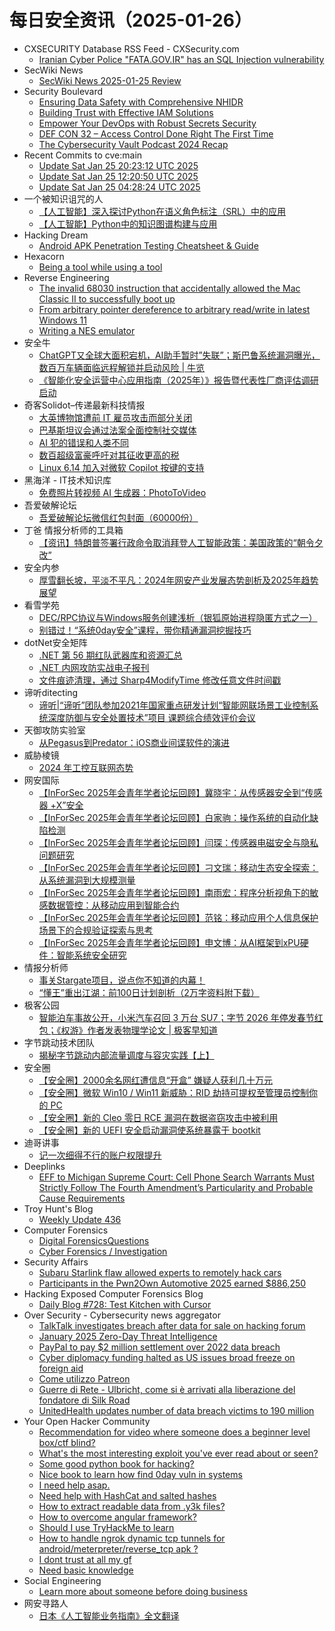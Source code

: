 # 每日安全资讯（2025-01-26）

- CXSECURITY Database RSS Feed - CXSecurity.com
  - [Iranian Cyber Police "FATA.GOV.IR" has an SQL Injection vulnerability](https://cxsecurity.com/issue/WLB-2025010025)
- SecWiki News
  - [SecWiki News 2025-01-25 Review](http://www.sec-wiki.com/?2025-01-25)
- Security Boulevard
  - [Ensuring Data Safety with Comprehensive NHIDR](https://securityboulevard.com/2025/01/ensuring-data-safety-with-comprehensive-nhidr/)
  - [Building Trust with Effective IAM Solutions](https://securityboulevard.com/2025/01/building-trust-with-effective-iam-solutions/)
  - [Empower Your DevOps with Robust Secrets Security](https://securityboulevard.com/2025/01/empower-your-devops-with-robust-secrets-security/)
  - [DEF CON 32 –  Access Control Done Right The First Time](https://securityboulevard.com/2025/01/def-con-32-access-control-done-right-the-first-time/)
  - [The Cybersecurity Vault Podcast 2024 Recap](https://securityboulevard.com/2025/01/the-cybersecurity-vault-podcast-2024-recap/)
- Recent Commits to cve:main
  - [Update Sat Jan 25 20:23:12 UTC 2025](https://github.com/trickest/cve/commit/2fe8c0886616ef6cb2eb518d616cf2e8a8275463)
  - [Update Sat Jan 25 12:20:50 UTC 2025](https://github.com/trickest/cve/commit/8a400a4ed71036fc7a505dd4115318f6a3d6ce52)
  - [Update Sat Jan 25 04:28:24 UTC 2025](https://github.com/trickest/cve/commit/e50b33f96c53094e433d46411195d0a8d0241a40)
- 一个被知识诅咒的人
  - [【人工智能】深入探讨Python在语义角色标注（SRL）中的应用](https://blog.csdn.net/nokiaguy/article/details/145356157)
  - [【人工智能】Python中的知识图谱构建与应用](https://blog.csdn.net/nokiaguy/article/details/145356145)
- Hacking Dream
  - [Android APK Penetration Testing Cheatsheet & Guide](https://www.hackingdream.net/2025/01/android-apk-penetration-testing-cheatsheet-guide.html)
- Hexacorn
  - [Being a tool while using a tool](https://www.hexacorn.com/blog/2025/01/25/being-a-tool-while-using-a-tool/)
- Reverse Engineering
  - [The invalid 68030 instruction that accidentally allowed the Mac Classic II to successfully boot up](https://www.reddit.com/r/ReverseEngineering/comments/1i9uurg/the_invalid_68030_instruction_that_accidentally/)
  - [From arbitrary pointer dereference to arbitrary read/write in latest Windows 11](https://www.reddit.com/r/ReverseEngineering/comments/1i9vikr/from_arbitrary_pointer_dereference_to_arbitrary/)
  - [Writing a NES emulator](https://www.reddit.com/r/ReverseEngineering/comments/1i9jont/writing_a_nes_emulator/)
- 安全牛
  - [ChatGPT又全球大面积宕机，AI助手暂时”失联”；斯巴鲁系统漏洞曝光，数百万车辆面临远程解锁并启动风险 | 牛览](https://www.aqniu.com/homenews/108166.html)
  - [《智能化安全运营中心应用指南（2025年）》报告暨代表性厂商评估调研启动](https://www.aqniu.com/homenews/108165.html)
- 奇客Solidot–传递最新科技情报
  - [大英博物馆遭前 IT 雇员攻击而部分关闭](https://www.solidot.org/story?sid=80424)
  - [巴基斯坦议会通过法案全面控制社交媒体](https://www.solidot.org/story?sid=80423)
  - [AI 犯的错误和人类不同](https://www.solidot.org/story?sid=80422)
  - [数百超级富豪呼吁对其征收更高的税](https://www.solidot.org/story?sid=80421)
  - [Linux 6.14 加入对微软 Copilot 按键的支持](https://www.solidot.org/story?sid=80420)
- 黑海洋 - IT技术知识库
  - [免费照片转视频 AI 生成器：PhotoToVideo](https://blog.upx8.com/4679)
- 吾爱破解论坛
  - [吾爱破解论坛微信红包封面（60000份）](https://mp.weixin.qq.com/s?__biz=MjM5Mjc3MDM2Mw==&mid=2651141639&idx=1&sn=7306868d4e210299a761b09dfab68bec&chksm=bd50a6538a272f45be2fde65658c162491d6a14b55e06c11bfc97ec7b9ccb3165d8cb4084ee3&scene=58&subscene=0#rd)
- 丁爸 情报分析师的工具箱
  - [【资讯】特朗普签署行政命令取消拜登人工智能政策：美国政策的“朝令夕改”](https://mp.weixin.qq.com/s?__biz=MzI2MTE0NTE3Mw==&mid=2651148689&idx=1&sn=0707627dd1c290fd861d390ad8100390&chksm=f1af26abc6d8afbd7427e0c3da7a4c6d21a3130ad8f4d9de782945434e589c4b81ab5df3776e&scene=58&subscene=0#rd)
- 安全内参
  - [厚雪翻长坡，平淡不平凡：2024年网安产业发展态势剖析及2025年趋势展望](https://mp.weixin.qq.com/s?__biz=MzI4NDY2MDMwMw==&mid=2247513601&idx=1&sn=2c2baa4754e797d7e551214681e8f8c1&chksm=ebfaf121dc8d7837a7b63f349fe6d024b4c21ab2af52b9a47e85120eaef5193e6dc7a1a6fc1c&scene=58&subscene=0#rd)
- 看雪学苑
  - [DEC/RPC协议与Windows服务创建浅析（银狐原始进程隐匿方式之一）](https://mp.weixin.qq.com/s?__biz=MjM5NTc2MDYxMw==&mid=2458589259&idx=1&sn=2076280e4c58e4cd0d718047946ebe83&chksm=b18c28c186fba1d72857bb2f9ecd1cf60756243ffde6306a22d046402d7ef801dfff28547af8&scene=58&subscene=0#rd)
  - [别错过！“系统0day安全”课程，带你精通漏洞挖掘技巧](https://mp.weixin.qq.com/s?__biz=MjM5NTc2MDYxMw==&mid=2458589259&idx=2&sn=4356dec55931f1257ae44561ca3f0d3e&chksm=b18c28c186fba1d7bf12649f11f2f5078f554a99f2e3c5db93d10a68151651e9d90c81e7753d&scene=58&subscene=0#rd)
- dotNet安全矩阵
  - [.NET 第 56 期红队武器库和资源汇总](https://mp.weixin.qq.com/s?__biz=MzUyOTc3NTQ5MA==&mid=2247498450&idx=1&sn=0e544713a937f0cc0f8fe5662ece86f9&chksm=fa59543fcd2edd2963e30663b8bbe96e77d53d5e2c4f7031b50fe952aba8d1f577cada65c675&scene=58&subscene=0#rd)
  - [.NET 内网攻防实战电子报刊](https://mp.weixin.qq.com/s?__biz=MzUyOTc3NTQ5MA==&mid=2247498450&idx=2&sn=a00f3f8ae2f091ade34fc645636c1188&chksm=fa59543fcd2edd296a6821e4424d0c5605ae82829d456ecb55237c603906088a99f4d65bb1ae&scene=58&subscene=0#rd)
  - [文件痕迹清理，通过 Sharp4ModifyTime 修改任意文件时间戳](https://mp.weixin.qq.com/s?__biz=MzUyOTc3NTQ5MA==&mid=2247498450&idx=3&sn=01dad887be82ec26ebc80e1de617c700&chksm=fa59543fcd2edd29d00dc462ff4f7e26830de7ead97b9becc8fa24cd995af578294d491b48ed&scene=58&subscene=0#rd)
- 谛听ditecting
  - [谛听|“谛听”团队参加2021年国家重点研发计划“智能网联场景工业控制系统深度防御与安全处置技术”项目 课题综合绩效评价会议](https://mp.weixin.qq.com/s?__biz=MzU3MzQyOTU0Nw==&mid=2247492392&idx=1&sn=4457e5fc8b2fcca5ba76cd80c2dc9145&chksm=fcc3616ccbb4e87a6a1a1e47120e8d944a7ec9e8fc569022e103b6ea15590c421f76df8c4efe&scene=58&subscene=0#rd)
- 天御攻防实验室
  - [从Pegasus到Predator：iOS商业间谍软件的演进](https://mp.weixin.qq.com/s?__biz=MzU0MzgyMzM2Nw==&mid=2247486250&idx=1&sn=daa031ff26b9773e0177492de181ba56&chksm=fb04c842cc7341547e24e5d3ef245e093b4f4fd5e1a07df102c384f7ea5aa4c1bee9213ba60f&scene=58&subscene=0#rd)
- 威胁棱镜
  - [2024 年工控互联网态势](https://mp.weixin.qq.com/s?__biz=MzkyMzE5ODExNQ==&mid=2247487629&idx=1&sn=f51d253054a3fe4b1f53af328973c7d9&chksm=c1e9e741f69e6e57778dac4aa1429e2857f7d211469e5f5239be9ab8b07cd327bfa6217e1bd2&scene=58&subscene=0#rd)
- 网安国际
  - [【InForSec 2025年会青年学者论坛回顾】冀晓宇：从传感器安全到“传感器 +X”安全](https://mp.weixin.qq.com/s?__biz=MzA4ODYzMjU0NQ==&mid=2652317459&idx=1&sn=4c4bfe832913a3872ec09ee631b9274b&chksm=8bc4ba9dbcb3338b2ba37bf54bb919e54ede95f3031151621def31622b349399445cd80439ba&scene=58&subscene=0#rd)
  - [【InForSec 2025年会青年学者论坛回顾】白家驹：操作系统的自动化缺陷检测](https://mp.weixin.qq.com/s?__biz=MzA4ODYzMjU0NQ==&mid=2652317459&idx=2&sn=d42e0048046537509a0b9169907c9801&chksm=8bc4ba9dbcb3338bb5fe7bf9d6330213b86264fd3eb919b2106dc45e7b8604701d521d420b2c&scene=58&subscene=0#rd)
  - [【InForSec 2025年会青年学者论坛回顾】闫琛：传感器电磁安全与隐私问题研究](https://mp.weixin.qq.com/s?__biz=MzA4ODYzMjU0NQ==&mid=2652317459&idx=3&sn=619b1c123e6a6165f24ed57ff9fd391a&chksm=8bc4ba9dbcb3338be3560720a31ce43398b3a8d91b3ec3a5799d4b4bb554133d8311c80ece9b&scene=58&subscene=0#rd)
  - [【InForSec 2025年会青年学者论坛回顾】刁文瑞：移动生态安全探索：从系统漏洞到大规模测量](https://mp.weixin.qq.com/s?__biz=MzA4ODYzMjU0NQ==&mid=2652317459&idx=4&sn=0d016310221e528e230f05da6f3b14de&chksm=8bc4ba9dbcb3338bf92e55b964a1f76fb01b91c88ad08ce7333778b972524fd5800ec0f17f97&scene=58&subscene=0#rd)
  - [【InForSec 2025年会青年学者论坛回顾】南雨宏：程序分析视角下的敏感数据管控：从移动应用到智能合约](https://mp.weixin.qq.com/s?__biz=MzA4ODYzMjU0NQ==&mid=2652317459&idx=5&sn=c5a7798acca47b172a583897d568c7ef&chksm=8bc4ba9dbcb3338b4d1e431047955603c86d16b56379b9128a3bd4e7e51ffa80abd0a2267c1a&scene=58&subscene=0#rd)
  - [【InForSec 2025年会青年学者论坛回顾】范铭：移动应用个人信息保护场景下的合规验证探索与思考](https://mp.weixin.qq.com/s?__biz=MzA4ODYzMjU0NQ==&mid=2652317459&idx=6&sn=7be8c4556e1d37b0d94079969cbb7958&chksm=8bc4ba9dbcb3338b183ae58f4c267e03ed34bc27f99c79eed93410d6912f0ba4263a1ff60705&scene=58&subscene=0#rd)
  - [【InForSec 2025年会青年学者论坛回顾】申文博：从AI框架到xPU硬件：智能系统安全研究](https://mp.weixin.qq.com/s?__biz=MzA4ODYzMjU0NQ==&mid=2652317459&idx=7&sn=044afe640aa525a285b3dcc87f2a146d&chksm=8bc4ba9dbcb3338bf773348e0df5e157b01dbc90732f0b032ca10812f22f1e407bcc1daf7d01&scene=58&subscene=0#rd)
- 情报分析师
  - [事关Stargate项目，说点你不知道的内幕！](https://mp.weixin.qq.com/s?__biz=MzA3Mjc1MTkwOA==&mid=2650559242&idx=1&sn=65609027c9fddad943535044bcb06811&chksm=87117d41b066f4575f3b8fc3d3971f7eef784642475a4d33595a6dde9f13f7df0b0f8eda197d&scene=58&subscene=0#rd)
  - [“懂王”重出江湖：前100日计划剖析（2万字资料附下载）](https://mp.weixin.qq.com/s?__biz=MzA3Mjc1MTkwOA==&mid=2650559242&idx=2&sn=812122521348cdc4a1414ee0000a67b8&chksm=87117d41b066f45792e59919c059261ad0157fb18bbb2f1dcbd0685ff898acd35c6c3bce395a&scene=58&subscene=0#rd)
- 极客公园
  - [智能泊车事故公开，小米汽车召回 3 万台 SU7；字节 2026 年停发春节红包；《权游》作者发表物理学论文 | 极客早知道](https://mp.weixin.qq.com/s?__biz=MTMwNDMwODQ0MQ==&mid=2653072822&idx=1&sn=7c6ca6a38c34759561d422054250e57c&chksm=7e57d00049205916e8025fe1d9be04063c7ebe7460a277127ae61e7b3bc947b7c86c8213b39b&scene=58&subscene=0#rd)
- 字节跳动技术团队
  - [揭秘字节跳动内部流量调度与容灾实践【上】](https://mp.weixin.qq.com/s?__biz=MzI1MzYzMjE0MQ==&mid=2247512958&idx=1&sn=82401f525cc5fdd2b7eb9cf210f60c24&chksm=e9d3789cdea4f18a5d9a1aa5141e78c28fbccd9c7a52068f7bf17d53a3d814b9c86346822bc4&scene=58&subscene=0#rd)
- 安全圈
  - [【安全圈】2000余名网红遭信息“开盒” 嫌疑人获利几十万元](https://mp.weixin.qq.com/s?__biz=MzIzMzE4NDU1OQ==&mid=2652067606&idx=1&sn=06c7d132a1649380a5b7629742f5d3f7&chksm=f36e7b56c419f240368726c211c69ba2369aa718ee5183ec43c60390b8e84702917b3a31a610&scene=58&subscene=0#rd)
  - [【安全圈】微软 Win10 / Win11 新威胁：RID 劫持可提权至管理员控制你的 PC](https://mp.weixin.qq.com/s?__biz=MzIzMzE4NDU1OQ==&mid=2652067606&idx=2&sn=efa053f9e1755bb17193b5a5868fb8ce&chksm=f36e7b56c419f24014b67943f6766ea3ab7b908882f20b4e0af01106172c63290014f9c24682&scene=58&subscene=0#rd)
  - [【安全圈】新的 Cleo 零日 RCE 漏洞在数据盗窃攻击中被利用](https://mp.weixin.qq.com/s?__biz=MzIzMzE4NDU1OQ==&mid=2652067606&idx=3&sn=6473d53d9a207bfac9888ca3a543bbf8&chksm=f36e7b56c419f2407633ba9229c8cb14a4e4458baf67e78d79310f03423449e922b703042bec&scene=58&subscene=0#rd)
  - [【安全圈】新的 UEFI 安全启动漏洞使系统暴露于 bootkit](https://mp.weixin.qq.com/s?__biz=MzIzMzE4NDU1OQ==&mid=2652067606&idx=4&sn=e8ae1a9dfb9fb649575b0d8a5414a82d&chksm=f36e7b56c419f24087b4c41685f0be88aab339021ceb93dffd537c9df34d2812ec3232317caa&scene=58&subscene=0#rd)
- 迪哥讲事
  - [记一次细得不行的账户权限提升](https://mp.weixin.qq.com/s?__biz=MzIzMTIzNTM0MA==&mid=2247496946&idx=1&sn=fd344274014da8f4d5f0705d21c1080a&chksm=e8a5fe91dfd2778741884d78e29eb70766ca43d4b3f53f3f268483de8e8639bd61ed87b93e03&scene=58&subscene=0#rd)
- Deeplinks
  - [EFF to Michigan Supreme Court: Cell Phone Search Warrants Must Strictly Follow The Fourth Amendment’s Particularity and Probable Cause Requirements](https://www.eff.org/deeplinks/2025/01/eff-michigan-supreme-court-cell-phone-search-warrants-must-strictly-follow-fourth)
- Troy Hunt's Blog
  - [Weekly Update 436](https://www.troyhunt.com/weekly-update-436/)
- Computer Forensics
  - [Digital ForensicsQuestions](https://www.reddit.com/r/computerforensics/comments/1i9icjv/digital_forensicsquestions/)
  - [Cyber Forensics / Investigation](https://www.reddit.com/r/computerforensics/comments/1i9dljz/cyber_forensics_investigation/)
- Security Affairs
  - [Subaru Starlink flaw allowed experts to remotely hack cars](https://securityaffairs.com/173434/security/subaru-starlink-vulnerability-remote-attacks.html)
  - [Participants in the Pwn2Own Automotive 2025 earned $886,250](https://securityaffairs.com/173426/breaking-news/pwn2own-automotive-2025-final-results.html)
- Hacking Exposed Computer Forensics Blog
  - [Daily Blog #728: Test Kitchen with Cursor](https://www.hecfblog.com/2025/01/daily-blog-728-test-kitchen-with-cursor.html)
- Over Security - Cybersecurity news aggregator
  - [TalkTalk investigates breach after data for sale on hacking forum](https://www.bleepingcomputer.com/news/security/talktalk-investigates-breach-after-data-for-sale-on-hacking-forum/)
  - [January 2025 Zero-Day Threat Intelligence](https://pixmsecurity.com/blog/blog/january-2025-zero-day-threat-intelligence/)
  - [PayPal to pay $2 million settlement over 2022 data breach](https://www.bleepingcomputer.com/news/security/paypal-to-pay-2-million-settlement-over-2022-data-breach/)
  - [Cyber diplomacy funding halted as US issues broad freeze on foreign aid](https://therecord.media/cyber-diplomacy-funding-halted-freeze-on-foreign-aid)
  - [Come utilizzo Patreon](https://roccosicilia.com/2025/01/25/come-utilizzo-patreon/)
  - [Guerre di Rete - Ulbricht, come si è arrivati alla liberazione del fondatore di Silk Road](https://guerredirete.substack.com/p/guerre-di-rete-ulbricht-come-si-e)
  - [UnitedHealth updates number of data breach victims to 190 million](https://therecord.media/unitedhealth-updates-change-healthcare-data-breach-190-million)
- Your Open Hacker Community
  - [Recommendation for video where someone does a beginner level box/ctf blind?](https://www.reddit.com/r/HowToHack/comments/1i9t80h/recommendation_for_video_where_someone_does_a/)
  - [What's the most interesting exploit you've ever read about or seen?](https://www.reddit.com/r/HowToHack/comments/1i9zodo/whats_the_most_interesting_exploit_youve_ever/)
  - [Some good python book for hacking?](https://www.reddit.com/r/HowToHack/comments/1i9g9l4/some_good_python_book_for_hacking/)
  - [Nice book to learn how find 0day vuln in systems](https://www.reddit.com/r/HowToHack/comments/1i9xyel/nice_book_to_learn_how_find_0day_vuln_in_systems/)
  - [I need help asap.](https://www.reddit.com/r/HowToHack/comments/1ia01zc/i_need_help_asap/)
  - [Need help with HashCat and salted hashes](https://www.reddit.com/r/HowToHack/comments/1i9hk2y/need_help_with_hashcat_and_salted_hashes/)
  - [How to extract readable data from .y3k files?](https://www.reddit.com/r/HowToHack/comments/1i9ge7v/how_to_extract_readable_data_from_y3k_files/)
  - [How to overcome angular framework?](https://www.reddit.com/r/HowToHack/comments/1i9g6w5/how_to_overcome_angular_framework/)
  - [Should I use TryHackMe to learn](https://www.reddit.com/r/HowToHack/comments/1i9a783/should_i_use_tryhackme_to_learn/)
  - [How to handle ngrok dynamic tcp tunnels for android/meterpreter/reverse_tcp apk ?](https://www.reddit.com/r/HowToHack/comments/1i9dr3s/how_to_handle_ngrok_dynamic_tcp_tunnels_for/)
  - [I dont trust at all my gf](https://www.reddit.com/r/HowToHack/comments/1i9os7f/i_dont_trust_at_all_my_gf/)
  - [Need basic knowledge](https://www.reddit.com/r/HowToHack/comments/1i9fbje/need_basic_knowledge/)
- Social Engineering
  - [Learn more about someone before doing business](https://www.reddit.com/r/SocialEngineering/comments/1i9j9i5/learn_more_about_someone_before_doing_business/)
- 网安寻路人
  - [日本《人工智能业务指南》全文翻译](https://mp.weixin.qq.com/s?__biz=MzIxODM0NDU4MQ==&mid=2247506124&idx=1&sn=a0d99658c9689597ec9d1e77f02a0b48&chksm=97e96526a09eec30af4b40c753f3202737f20aee9db771f6a3b490a2e7655945b7efc6cec77f&scene=58&subscene=0#rd)
